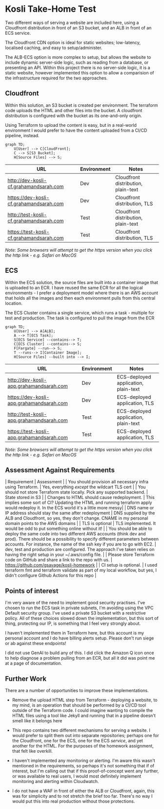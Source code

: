 # Kosli Take-Home Test

Two different ways of serving a website are included here, using a Cloudfront distribution
in front of an S3 bucket, and an ALB in front of an ECS service.

The Cloudfront CDN option is ideal for static websites; low-latency, localised caching, and
easy to setup/administer.

The ALB-ECS option is more complex to setup, but allows the website to include dynamic
server-side logic, such as reading from a database, or presenting an API. Within this project
there is no server-side logic, it is a static website, however implemented this option to 
allow a comparision of the infrastructure required for the two approaches.

## Cloudfront

Within this solution, an S3 bucket is created per environment.  The terraform code uploads
the HTML and other files into the bucket.  A cloudfront distribution is configured with the
bucket as its one-and-only origin.

Using Terraform to upload the content is easy, but in a real-world environment I would prefer
to have the content uploaded from a CI/CD pipeline, instead.

```mermaid
graph TD;
    U[User] --> C[CloudFront];
    C --> S[S3 Bucket];
    H[Source Files] --> S;
```

| URL | Environment | Notes |
| --- | ----------- | ----- |
| http://dev-kosli-cf.grahamandsarah.com | Dev | Cloudfront distribution, plain-text |
| https://dev-kosli-cf.grahamandsarah.com | Dev | Cloudfront distribution, TLS |
| http://test-kosli-cf.grahamandsarah.com | Test | Cloudfront distribution, plain-text |
| https://test-kosli-cf.grahamandsarah.com | Test | Cloudfront distribution, TLS |

_Note: Some browsers will attempt to get the https version when you click the http link - e.g. Safari on MacOS_

## ECS

Within the ECS solution, the source files are built into a container image that is 
uploaded to an ECR.  I have reused the same ECR for all the logical environments - I
prefer a deployment model where there is an AWS account that holds all the images and
then each environment pulls from this central location.

The ECS Cluster contains a single service, which runs a task - multiple for test and production.
The task is configured to pull the image from the ECR

```mermaid
graph TD;
    U[User] --> A[ALB];
    A --> T[ECS Task];
    S[ECS Service] --contains--> T;
    C[ECS Cluster] --contains--> S;
    F[Fargate] --run--> S;
    T --runs--> I[Container Image];
    H[Source Files] --built into --> I;
```

| URL | Environment | Notes |
| --- | ----------- | ----- |
| http://dev-kosli-app.grahamandsarah.com | Dev | ECS-deployed application, plain-text |
| https://dev-kosli-app.grahamandsarah.com | Dev | ECS-deployed application, TLS |
| http://test-kosli-app.grahamandsarah.com | Test | ECS-deployed application, plain-text |
| https://test-kosli-app.grahamandsarah.com | Test | ECS-deployed application, TLS |

_Note: Some browsers will attempt to get the https version when you click the http link - e.g. Safari on MacOS_

## Assessment Against Requirements

| Requirement | Assessment |
| You should provision all necessary infra using Terraform. | Yes, everything _except_ the wildcart TLS cert |
| You should not store Terraform state locally. Pick any supported backend. | State stored in S3 |
| Changes to HTML should cause redeployment. | This implies some sort of CI? Updating the HTML and running terraform apply would redeploy it.  In the ECS world it's a little more messy|
| DNS name or IP address should stay the same after redeployment | DNS supplied by the ALB and Cloudfront, so yes, they don't change.  CNAME in my personal domain points to the AWS domains |
| TLS is optional | TLS implemented.  It would be odd to put something online without it! |
| You should be able to deploy the same code into two different AWS accounts (think dev and prod). There should be a possibility to specify different parameters between accounts. For instance, the name of the ssh key if you are to go with EC2. | dev, test and production are configured.  The approach I've taken relies on having the right setup in your ~/.aws/config file. |
| Please store Terraform code on GitHub and share a link to the repo with us. | https://github.com/gsavage/kosli-homework |
| CI setup is optional. | I used terraform fmt and terraform validate as part of my local workflow, but yes, I didn't configure Github Actions for this repo |

## Points of interest

I'm very aware of the need to implement good security practises.  I've chosen to run the ECS
task in private subnets, I'm avoiding using the VPC Default security group.  I've used a private
S3 bucket with a restrictive policy.  All of these choices slowed down the implementation,
but this sort of thing, protecting our IP, is something that I feel very strongly about.

I haven't implemented them in Terraform here, but this account is my personal account and I do
have billing alerts setup. Please don't run siege or ab against these endpoints!  

I did not use GenAI to build any of this.  I did click the Amazon Q icon once to help diagnose
a problem pulling from an ECR, but all it did was point me at a page of documentation.


## Further Work

There are a number of opportunities to improve these implementations.

* Remove the upload HTML step from Terraform - deploying a website, to my mind, is an 
  operation that should be performed by a CI/CD tool outside of the Terraform code.
  I could imagine wanting to compile the HTML files using a tool like Jekyll and running
  that in a pipeline doesn't smell like it belongs here

* This repo contains two different mechanisms for serving a website.  I would prefer to 
  split them out into separate repositories; perhaps one for the Cloudfront, one for the ECS,
  one for the ECS _service_, and yet another for the HTML.  For the purposes of the homework
  assignment, that felt like overkill.

* I haven't implemented any monitoring or alerting.  I'm aware this wasn't mentioned in the
  requirements, so perhaps it's not something that if of interest, but I'm calling out that
  if this proof-of-concept went any further, or was available to real users, I would most
  definitely implement monitoring and alerting within Cloudwatch.

* I do not have a WAF in front of either the ALB or Cloudfront, again, this was for
  simplicity and to not stretch the brief too far.  There's no way I would put this into
  real production without those protections.

